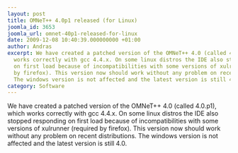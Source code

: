 ```yaml
---
layout: post
title: OMNeT++ 4.0p1 released (for Linux)
joomla_id: 3653
joomla_url: omnet-40p1-released-for-linux
date: 2009-12-08 10:40:39.000000000 +01:00
author: Andras
excerpt: We have created a patched version of the OMNeT++ 4.0 (called 4.0.p1), which
  works correctly with gcc 4.4.x. On some linux distros the IDE also stopped responding
  on first load because of incompatibilities with some versions of xulrunner (required
  by firefox). This version now should work without any problem on recent distributions.
  The windows version is not affected and the latest version is still 4.0.
category: Software
---
```

We have created a patched version of the OMNeT++ 4.0 (called 4.0.p1), which works correctly with gcc 4.4.x. On some linux distros the IDE also stopped responding on first load because of incompatibilities with some versions of xulrunner (required by firefox). This version now should work without any problem on recent distributions. The windows version is not affected and the latest version is still 4.0.
